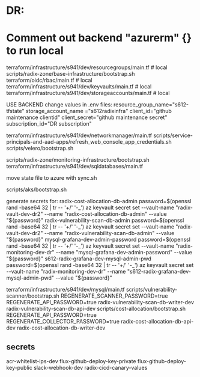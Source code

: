 # DR:
# Comment out backend "azurerm" {} to run local
terraform/infrastructure/s941/dev/resourcegroups/main.tf # local
scripts/radix-zone/base-infrastructure/bootstrap.sh
terraform/oidc/rbac/main.tf # local
terraform/infrastructure/s941/dev/keyvaults/main.tf # local
terraform/infrastructure/s941/dev/storageaccounts/main.tf # local

USE BACKEND
change values in .env files:
resource_group_name="s612-tfstate"
storage_account_name ="s612radixinfra"
client_id="github maintenance clientid"
client_secret="github maintenance secret"
subscription_id="DR subscription"

terraform/infrastructure/s941/dev/networkmanager/main.tf
scripts/service-principals-and-aad-apps/refresh_web_console_app_credentials.sh
scripts/velero/bootstrap.sh

scripts/radix-zone/monitoring-infrastructure/bootstrap.sh
terraform/infrastructure/s941/dev/sqldatabases/main.tf

move state file to azure with sync.sh

scripts/aks/bootstrap.sh

generate secrets for:
radix-cost-allocation-db-admin 
    password=$(openssl rand -base64 32 | tr -- '+/' '-_')
    az keyvault secret set --vault-name "radix-vault-dev-dr2" --name "radix-cost-allocation-db-admin" --value "${password}"
radix-vulnerability-scan-db-admin 
    password=$(openssl rand -base64 32 | tr -- '+/' '-_')
    az keyvault secret set --vault-name "radix-vault-dev-dr2" --name "radix-vulnerability-scan-db-admin" --value "${password}"
mysql-grafana-dev-admin-password
    password=$(openssl rand -base64 32 | tr -- '+/' '-_')
    az keyvault secret set --vault-name "radix-monitoring-dev-dr" --name "mysql-grafana-dev-admin-password" --value "${password}"
s612-radix-grafana-dev-mysql-admin-pwd
    password=$(openssl rand -base64 32 | tr -- '+/' '-_')
    az keyvault secret set --vault-name "radix-monitoring-dev-dr" --name "s612-radix-grafana-dev-mysql-admin-pwd" --value "${password}"

terraform/infrastructure/s941/dev/mysql/main.tf
scripts/vulnerability-scanner/bootstrap.sh REGENERATE_SCANNER_PASSWORD=true REGENERATE_API_PASSWORD=true
    radix-vulnerability-scan-db-writer-dev
    radix-vulnerability-scan-db-api-dev
scripts/cost-allocation/bootstrap.sh REGENERATE_API_PASSWORD=true REGENERATE_COLLECTOR_PASSWORD=true
    radix-cost-allocation-db-api-dev
    radix-cost-allocation-db-writer-dev


## secrets
acr-whitelist-ips-dev
flux-github-deploy-key-private
flux-github-deploy-key-public
slack-webhook-dev
radix-cicd-canary-values